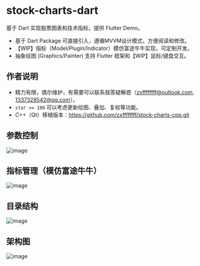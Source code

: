 # stock-charts-dart
基于 Dart 实现股票图表和技术指标，提供 Flutter Demo。
- 基于 Dart Package 可直接引入，遵循MVVM设计模式，方便阅读和修改。
- 【WIP】指标（Model/Plugin/Indicator）模仿富途牛牛实现，可定制开发。
- 抽象绘图 (Graphics/Painter) 支持 Flutter 框架和【WIP】鼠标/键盘交互。

## 作者说明
- 精力有限，偶尔维护，有需要可以联系我答疑解惑（zxffffffff@outlook.com, 1337328542@qq.com）。
- `star >= 100` 可以考虑更新绘图、叠加、复权等功能。
- C++（Qt）移植版本：https://github.com/zxffffffff/stock-charts-cpp.git

## 参数控制
![image](https://github.com/zxffffffff/stock-charts-cpp/blob/main/doc/stock-chart-0.png)

## 指标管理（模仿富途牛牛）
![image](https://github.com/zxffffffff/stock-charts-cpp/blob/main/doc/stock-chart-1.png)

## 目录结构
![image](https://github.com/zxffffffff/stock-charts-cpp/blob/main/doc/stock-chart-src.png)

## 架构图
![image](https://github.com/zxffffffff/stock-charts-cpp/blob/main/doc/architecture.png)
